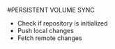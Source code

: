 #PERSISTENT VOLUME SYNC

- Check if repository is initialized
- Push local changes
- Fetch remote changes  